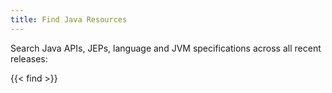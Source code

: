 ```yaml
---
title: Find Java Resources
---
```


Search Java APIs, JEPs, language and JVM specifications across all recent releases:

{{< find >}}